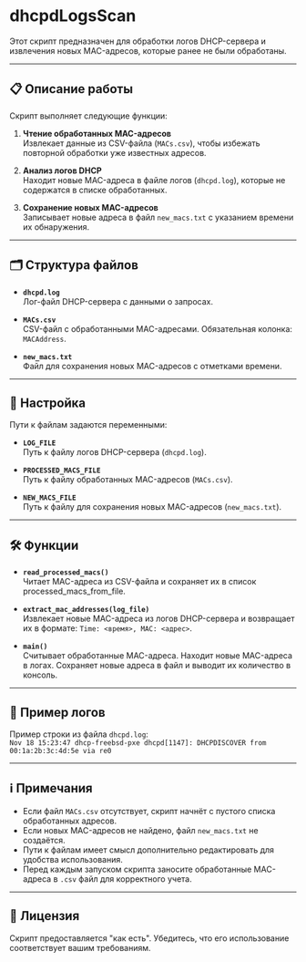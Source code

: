 # dhcpdLogsScan

Этот скрипт предназначен для обработки логов DHCP-сервера и извлечения новых MAC-адресов, которые ранее не были обработаны.

---

## 📋 Описание работы

Скрипт выполняет следующие функции:

1. **Чтение обработанных MAC-адресов**  
   Извлекает данные из CSV-файла (`MACs.csv`), чтобы избежать повторной обработки уже известных адресов.

2. **Анализ логов DHCP**  
   Находит новые MAC-адреса в файле логов (`dhcpd.log`), которые не содержатся в списке обработанных.

3. **Сохранение новых MAC-адресов**  
   Записывает новые адреса в файл `new_macs.txt` с указанием времени их обнаружения.

---

## 🗂️ Структура файлов

- **`dhcpd.log`**  
  Лог-файл DHCP-сервера с данными о запросах.  

- **`MACs.csv`**  
  CSV-файл с обработанными MAC-адресами. Обязательная колонка: `MACAddress`.

- **`new_macs.txt`**  
  Файл для сохранения новых MAC-адресов с отметками времени.

---

## 🔧 Настройка
Пути к файлам задаются переменными:

- **`LOG_FILE`**  
  Путь к файлу логов DHCP-сервера (`dhcpd.log`).

- **`PROCESSED_MACS_FILE`**  
  Путь к файлу обработанных MAC-адресов (`MACs.csv`).

- **`NEW_MACS_FILE`**  
  Путь к файлу для сохранения новых MAC-адресов (`new_macs.txt`).

---

## 🛠️ Функции

- **`read_processed_macs()`**  
Читает MAC-адреса из CSV-файла и сохраняет их в список processed_macs_from_file.

- **`extract_mac_addresses(log_file)`**  
Извлекает новые MAC-адреса из логов DHCP-сервера и возвращает их в формате:
  `Time: <время>, MAC: <адрес>`.

- **`main()`**  
Считывает обработанные MAC-адреса.
Находит новые MAC-адреса в логах.
Сохраняет новые адреса в файл и выводит их количество в консоль.

---

## 📝 Пример логов
Пример строки из файла `dhcpd.log`:  
`Nov 18 15:23:47 dhcp-freebsd-pxe dhcpd[1147]: DHCPDISCOVER from 00:1a:2b:3c:4d:5e via re0`

---

## ℹ️ Примечания
- Если файл `MACs.csv` отсутствует, скрипт начнёт с пустого списка обработанных адресов.
- Если новых MAC-адресов не найдено, файл `new_macs.txt` не создаётся.
- Пути к файлам имеет смысл дополнительно редактировать для удобства использования.
- Перед каждым запуском скрипта заносите обработанные MAC-адреса в `.csv` файл для корректного учета.

---

## 📜 Лицензия
Скрипт предоставляется "как есть". Убедитесь, что его использование соответствует вашим требованиям.
